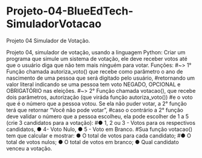 # Projeto-04-BlueEdTech-SimuladorVotacao
Projeto 04 Simulador de Votação. 

Projeto 04, simulador de votação, usando a linguagem Python:
Criar um programa que simule um sistema de votação, ele deve receber votos até que o usuário diga que não tem mais ninguém para votar.
Funções:
#~> 1° Função chamada autoriza_voto() que recebe como parâmetro o ano de nascimento de uma pessoa que será digitado pelo usuário,
#retornando um valor literal indicando se uma pessoa tem voto NEGADO, OPCIONAL e OBRIGATÓRIO nas eleições.
#~> 2° Função chamada votacao(), que recebe dois parâmetros, autorização (que viráda função autoriza_voto()) 
#e o voto que é o número que a pessoa votou. Se ela não puder votar, a 2° função terá que retornar “Você não pode votar”, 
#caso o contrário a 2° função deve validar o número que a pessoa escolheu, ela pode escolher de 1 a 5 (crie 3 candidatos para a votação):
#● 1, 2 ou 3 - Votos para os respectivos candidatos, ● 4- Voto Nulo, ● 5 - Voto em Branco.
#Sua função votacao() tem que calcular e mostrar: ● O total de votos para cada candidato;
#● O total de votos nulos; ● O total de votos em branco; ● Qual candidato venceu a votação.
